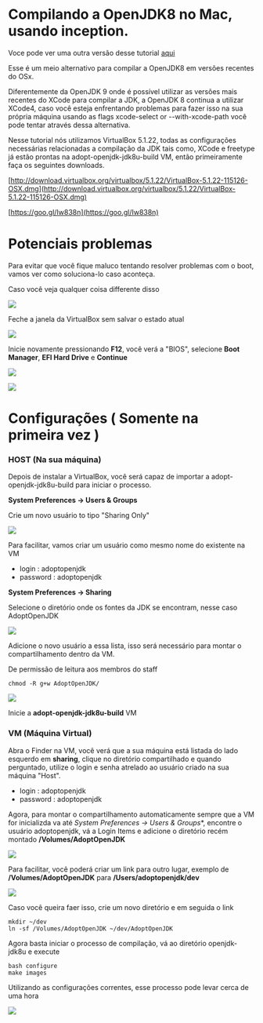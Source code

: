# Compilando a OpenJDK8 no Mac, usando inception.

Voce pode ver uma outra versão desse tutorial [aqui](http://allandequeiroz.io/2017/05/15/building-openjdk-8-on-mac-inception-approach)

Esse é um meio alternativo para compilar a OpenJDK8 em versões recentes do OSx.

Diferentemente da OpenJDK 9 onde é possível utilizar as versões mais recentes do XCode para compilar a JDK, a OpenJDK 8 continua a utilizar XCode4, caso você esteja enfrentando problemas para fazer isso na sua própria máquina usando as flags xcode-select or --with-xcode-path você pode tentar através dessa alternativa.

Nesse tutorial nós utilizamos VirtualBox 5.1.22, todas as configurações necessárias relacionadas a compilação da JDK tais como, XCode e freetype já estão prontas na adopt-openjdk-jdk8u-build VM, então primeiramente faça os seguintes downloads.

[http://download.virtualbox.org/virtualbox/5.1.22/VirtualBox-5.1.22-115126-OSX.dmg](http://download.virtualbox.org/virtualbox/5.1.22/VirtualBox-5.1.22-115126-OSX.dmg)

[https://goo.gl/Iw838n](https://goo.gl/Iw838n)

# Potenciais problemas

Para evitar que você fique maluco tentando resolver problemas com o boot, vamos ver como soluciona-lo caso aconteça.

Caso você veja qualquer coisa differente disso

![](../../assets/0.png)

Feche a janela da VirtualBox sem salvar o estado atual

![](../../assets/1.png)

Inicie novamente pressionando **F12**, você verá a "BIOS",  selecione **Boot Manager**, **EFI Hard Drive** e **Continue**

![](../../assets/2.png)

![](../../assets/3.png)

# Configurações ( Somente na primeira vez )

### HOST (Na sua máquina)
    
Depois de instalar a VirtualBox, você será capaz de importar a adopt-openjdk-jdk8u-build para iniciar o processo.

**System Preferences -> Users & Groups**

Crie um novo usuário to tipo "Sharing Only"

![](../../assets/4.png)

Para facilitar, vamos criar um usuário como mesmo nome do existente na VM

- login : adoptopenjdk
- password : adoptopenjdk

**System Preferences -> Sharing**

Selecione o diretório onde os fontes da JDK se encontram, nesse caso AdoptOpenJDK

![](../../assets/5.png)

Adicione o novo usuário a essa lista, isso será necessário para montar o compartilhamento dentro da VM.

De permissão de leitura aos membros do staff

```
chmod -R g+w AdoptOpenJDK/
```

![](../../assets/6.png)

Inicie a **adopt-openjdk-jdk8u-build** VM


### VM (Máquina Virtual)

Abra o Finder na VM, você verá que a sua máquina está listada do lado esquerdo em  **sharing**, clique no diretório compartilhado e quando perguntado, utilize o login e senha atrelado ao usuário criado na sua máquina "Host".

- login : adoptopenjdk
- password : adoptopenjdk

Agora, para montar o compartilhamento automaticamente sempre que a VM for inicializda va até *System Preferences -> Users & Groups**, encontre o usuário adoptopenjdk, vá a Login Items e adicione o diretório recém montado **/Volumes/AdoptOpenJDK**

![](../../assets/7.png)

Para facilitar, você poderá criar um link para outro lugar, exemplo de **/Volumes/AdoptOpenJDK** para **/Users/adoptopenjdk/dev**

![](../../assets/8.png)

Caso você queira faer isso, crie um novo diretório e em seguida o link

```
mkdir ~/dev
ln -sf /Volumes/AdoptOpenJDK ~/dev/AdoptOpenJDK
```

Agora basta iniciar o processo de compilação, vá ao diretório openjdk-jdk8u e execute

```
bash configure
make images
```

Utilizando as configurações correntes, esse processo pode levar cerca de uma hora

![](../../assets/9.png)
